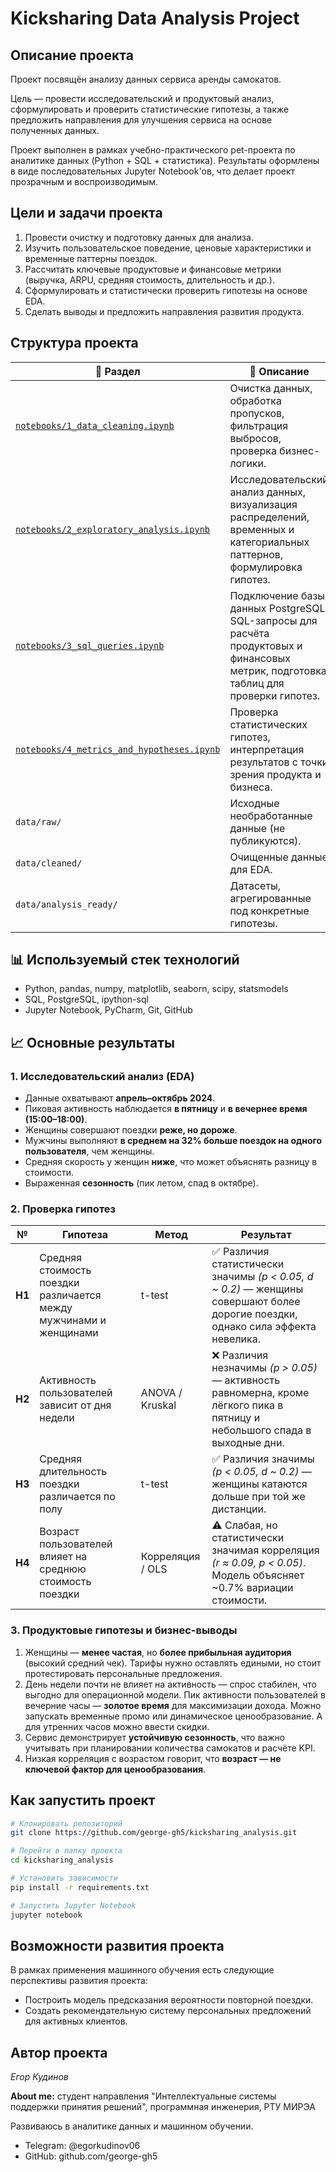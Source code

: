 # Kicksharing Data Analysis Project

## Описание проекта

Проект посвящён анализу данных сервиса аренды самокатов.

Цель — провести исследовательский и продуктовый анализ, сформулировать и проверить статистические гипотезы, а также предложить направления для улучшения сервиса на основе полученных данных.

Проект выполнен в рамках учебно-практического pet-проекта по аналитике данных (Python + SQL + статистика). Результаты оформлены в виде последовательных Jupyter Notebook'ов, что делает проект прозрачным и воспроизводимым.

## Цели и задачи проекта

1. Провести очистку и подготовку данных для анализа.
2. Изучить пользовательское поведение, ценовые характеристики и временные паттерны поездок.
3. Рассчитать ключевые продуктовые и финансовые метрики (выручка, ARPU, средняя стоимость, длительность и др.).
4. Сформулировать и статистически проверить гипотезы на основе EDA.
5. Сделать выводы и предложить направления развития продукта.

## Структура проекта

| 📁 Раздел | 📄 Описание                                                                                                                          |
|-----------|--------------------------------------------------------------------------------------------------------------------------------------|
| [`notebooks/1_data_cleaning.ipynb`](notebooks/1_data_cleaning.ipynb) | Очистка данных, обработка пропусков, фильтрация выбросов, проверка бизнес-логики.                                                    |
| [`notebooks/2_exploratory_analysis.ipynb`](notebooks/2_exploratory_analysis.ipynb) | Исследовательский анализ данных, визуализация распределений, временных и категориальных паттернов, формулировка гипотез.             |
| [`notebooks/3_sql_queries.ipynb`](notebooks/3_sql_queries.ipynb) | Подключение базы данных PostgreSQL, SQL-запросы для расчёта продуктовых и финансовых метрик, подготовка таблиц для проверки гипотез. |
| [`notebooks/4_metrics_and_hypotheses.ipynb`](notebooks/4_metrics_and_hypotheses.ipynb) | Проверка статистических гипотез, интерпретация результатов с точки зрения продукта и бизнеса.                                        |
| `data/raw/` | Исходные необработанные данные (не публикуются).                                                                                     |
| `data/cleaned/` | Очищенные данные для EDA.                                                                                                            |
| `data/analysis_ready/` | Датасеты, агрегированные под конкретные гипотезы.                                                                                    |

## 📊 Используемый стек технологий

- Python, pandas, numpy, matplotlib, seaborn, scipy, statsmodels
- SQL, PostgreSQL, ipython-sql
- Jupyter Notebook, PyCharm, Git, GitHub

## 📈 Основные результаты

### 1. Исследовательский анализ (EDA)
- Данные охватывают **апрель–октябрь 2024**.
- Пиковая активность наблюдается **в пятницу** и **в вечернее время (15:00–18:00)**.
- Женщины совершают поездки **реже, но дороже**.
- Мужчины выполняют **в среднем на 32% больше поездок на одного пользователя**, чем женщины.
- Средняя скорость у женщин **ниже**, что может объяснять разницу в стоимости.
- Выраженная **сезонность** (пик летом, спад в октябре).

### 2. Проверка гипотез

| № | Гипотеза | Метод | Результат                                                                                                                       |
|---|-----------|--------|---------------------------------------------------------------------------------------------------------------------------------|
| **H1** | Средняя стоимость поездки различается между мужчинами и женщинами | t-test | ✅ Различия статистически значимы *(p < 0.05, d ~ 0.2)* — женщины совершают более дорогие поездки, однако сила эффекта невелика. |
| **H2** | Активность пользователей зависит от дня недели | ANOVA / Kruskal | ❌ Различия незначимы *(p > 0.05)* — активность равномерна, кроме лёгкого пика в пятницу и небольшого спада в выходные дни.      |
| **H3** | Средняя длительность поездки различается по полу | t-test | ✅ Различия значимы *(p < 0.05, d ~ 0.2)* — женщины катаются дольше при той же дистанции.                                        |
| **H4** | Возраст пользователей влияет на среднюю стоимость поездки | Корреляция / OLS | ⚠️ Слабая, но статистически значимая корреляция *(r ≈ 0.09, p < 0.05)*. Модель объясняет ~0.7% вариации стоимости.              |

### 3. Продуктовые гипотезы и бизнес-выводы
1. Женщины — **менее частая**, но **более прибыльная аудитория** (высокий средний чек). Тарифы нужно оставлять едиными, но стоит протестировать персональные предложения.
2. День недели почти не влияет на активность — спрос стабилен, что выгодно для операционной модели. Пик активности пользователей в вечерние часы — **золотое время** для максимизации дохода. Можно запускать временные промо или динамическое ценообразование. А для утренних часов можно ввести скидки.
3. Сервис демонстрирует **устойчивую сезонность**, что важно учитывать при планировании количества самокатов и расчёте KPI.
4. Низкая корреляция с возрастом говорит, что **возраст — не ключевой фактор для ценообразования**.

## Как запустить проект

```bash
# Клонировать репозиторий
git clone https://github.com/george-gh5/kicksharing_analysis.git

# Перейти в папку проекта
cd kicksharing_analysis

# Установить зависимости
pip install -r requirements.txt

# Запустить Jupyter Notebook
jupyter notebook
```

## Возможности развития проекта

В рамках применения машинного обучения есть следующие перспективы развития проекта:
- Построить модель предсказания вероятности повторной поездки.
- Создать рекомендательную систему персональных предложений для активных клиентов.

## Автор проекта

*Егор Кудинов*  

**About me:** студент направления "Интеллектуальные системы поддержки принятия решений", программная инженерия, РТУ МИРЭА

Развиваюсь в аналитике данных и машинном обучении.

- Telegram: @egorkudinov06
- GitHub: github.com/george-gh5
